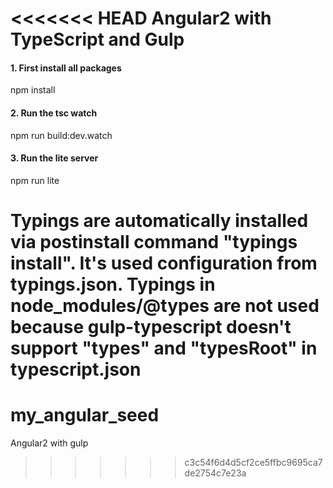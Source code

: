 <<<<<<< HEAD
Angular2 with TypeScript and Gulp
=================================

#### 1. First install all packages
npm install

#### 2. Run the tsc watch
npm run build:dev.watch

#### 3. Run the lite server
npm run lite

Typings are automatically installed via postinstall command  "typings install". It's used configuration from typings.json. 
Typings in node_modules/@types are not used because gulp-typescript doesn't support "types" and "typesRoot" in typescript.json
=======
# my_angular_seed
Angular2 with gulp
>>>>>>> c3c54f6d4d5cf2ce5ffbc9695ca7de2754c7e23a
